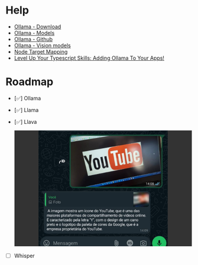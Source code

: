 # Help

- [Ollama - Download](https://ollama.com/download)
- [Ollama - Models](https://ollama.com/library)
- [Ollama - Github](https://github.com/ollama/ollama)
- [Ollama - Vision models](https://ollama.com/blog/vision-models)
- [Node Target Mapping](https://github.com/microsoft/TypeScript/wiki/Node-Target-Mapping)
- [Level Up Your Typescript Skills: Adding Ollama To Your Apps!](https://youtu.be/kaK3ye8rczA?list=TLPQMTAwODIwMjRH3DorwNt84Q)

# Roadmap

- [✅] Ollama
- [✅] Llama
- [✅] Llava

  ![llava](./images/llava.png)

- [ ] Whisper
